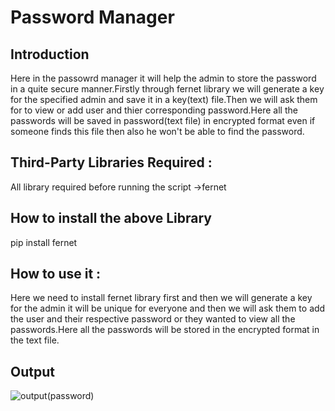 # Password Manager
## Introduction
Here in the passowrd manager it will help the admin to store the password in a quite secure manner.Firstly through fernet library we will generate a key for the specified admin and save it in a key(text) file.Then we will ask them for to view or add user and thier corresponding password.Here all the passwords will be saved in password(text file) in encrypted format even if someone finds this file then also he won't be able to find the password. 
## Third-Party Libraries Required :
All library required before running the script ->fernet

## How to install the above Library
pip install fernet

## How to use it :
Here we need to install fernet library first and then we will generate a key for the admin it will be unique for everyone and then we will ask them to add the user and their respective password or they wanted to view all the passwords.Here all the passwords will be stored in the encrypted format in the text file.

## Output
![output(password)](https://user-images.githubusercontent.com/71593494/123908228-c1846a80-d994-11eb-9f70-df33ad3ecfe5.png)
